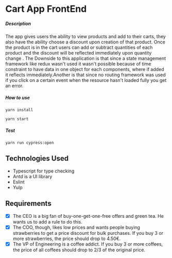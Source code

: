 # Cart App FrontEnd

##### Description
The app gives users the ability to view products and add to their carts, they also have the ability choose a discount upon creation of that product. Once the product is in the cart users can add or subtract quantities of each product and the discount will be reflected immediately upon quantity change .
The Downside to this application is that since a state management framework like redux wasn't used it wasn't possible because of time constraint to have data in one object for each components, where if added it reflects immediately.Another is that since no routing framework was used if you click on a certain event when the resource hasn't loaded fully you get an error.


##### How to use
```
yarn install
```

```
yarn start
```

##### Test

```
yarn run cypress:open
```


## Technologies Used
- Typescript for type checking
- Antd is a UI library 
- Eslint
- Yulp

## Requirements

- [x] The CEO is a big fan of buy-one-get-one-free offers and green tea. He wants us to add a rule to do this.
- [x] The COO, though, likes low prices and wants people buying strawberries to get a price discount for bulk purchases. If you buy 3 or more strawberries, the price should drop to 4.50€.
- [x] The VP of Engineering is a coffee addict. If you buy 3 or more coffees, the price of all coffees should drop to 2/3 of the original price.
